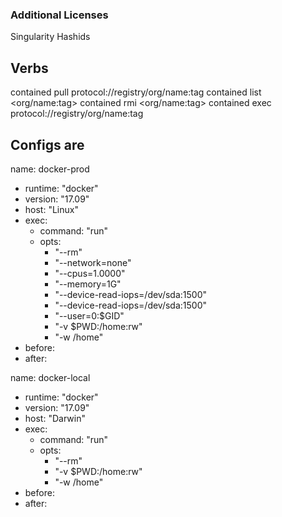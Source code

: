 

### Additional Licenses

Singularity
Hashids


## Verbs

contained pull protocol://registry/org/name:tag
contained list <org/name:tag>
contained rmi <org/name:tag>
contained exec protocol://registry/org/name:tag

## Configs are

name: docker-prod
  - runtime: "docker"
  - version: "17.09"
  - host: "Linux"
  - exec:
    - command: "run"
    - opts:
        - "--rm"
        - "--network=none"
        - "--cpus=1.0000"
        - "--memory=1G" 
        - "--device-read-iops=/dev/sda:1500"
        - "--device-read-iops=/dev/sda:1500"
        - "--user=0:$GID"
        - "-v $PWD:/home:rw" 
        - "-w /home"
  - before:
  - after:

name: docker-local
  - runtime: "docker"
  - version: "17.09"
  - host: "Darwin"
  - exec:
    - command: "run"
    - opts:
        - "--rm"
        - "-v $PWD:/home:rw" 
        - "-w /home"
  - before:
  - after:
